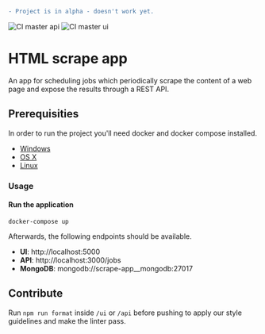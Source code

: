 ```diff
- Project is in alpha - doesn't work yet.
```

![CI master api](https://github.com/Kexplx/scrape-app/workflows/CI%20master%20api/badge.svg)
![CI master ui](https://github.com/Kexplx/scrape-app/workflows/CI%20master%20ui/badge.svg)

# HTML scrape app

An app for scheduling jobs which periodically scrape the content of a web page and expose the results through a REST API.

## Prerequisities

In order to run the project you'll need docker and docker compose installed.

- [Windows](https://docs.docker.com/windows/started)
- [OS X](https://docs.docker.com/mac/started/)
- [Linux](https://docs.docker.com/linux/started/)

### Usage

#### Run the application

```shell
docker-compose up
```

Afterwards, the following endpoints should be available.

<ul>
  <li><b>UI</b>: http://localhost:5000</li>
  <li><b>API</b>: http://localhost:3000/jobs</li>
  <li><b>MongoDB</b>: mongodb://scrape-app__mongodb:27017</li>
</ul>

## Contribute

Run `npm run format` inside `/ui` or `/api` before pushing to apply our style guidelines and make the linter pass.
